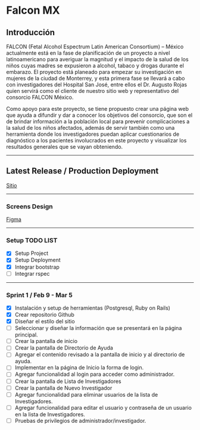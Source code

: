 # Falcon MX

## Introducción 
FALCON (Fetal Alcohol Espectrum Latin American Consortium) – México actualmente está en la fase de planificación de un proyecto a nivel latinoamericano para averiguar la magnitud y el impacto de la salud de los niños cuyas madres se expusieron a alcohol, tabaco y drogas durante el embarazo. El proyecto está planeado para empezar su investigación en mujeres de la ciudad de Monterrey, y esta primera fase se llevará a cabo con investigadores del Hospital San José, entre ellos el Dr. Augusto Rojas quien servirá como el cliente de nuestro sitio web y representativo del consorcio FALCON  México. 

Como apoyo para este proyecto, se tiene propuesto crear una página web que ayuda a difundir y dar a conocer los objetivos del consorcio, que son el de brindar información a la población local para prevenir complicaciones a la salud de los niños afectados, además de servir también como una herramienta donde los investigadores puedan aplicar cuestionarios de diagnóstico a los pacientes involucrados en este proyecto y visualizar los resultados generales que se vayan obteniendo.

---
## Latest Release / Production Deployment
[Sitio](https://falcon-mx.herokuapp.com)

---
### Screens Design
[Figma](https://www.figma.com/file/M7cF5AJQcHuR9B5lUF7LsDlI/falcon-mx?node-id=0%3A1)

---
### Setup TODO LIST
- [X] Setup Project
- [X] Setup Deployment
- [X] Integrar bootstrap
- [ ] Integrar rspec

---

### Sprint 1 / Feb 9 - Mar 5
- [X] Instalación y setup de herramientas (Postgresql, Ruby on Rails)
- [X] Crear repositorio Github
- [X] Diseñar el estilo del sitio
- [ ] Seleccionar y diseñar la información que se presentará en la página principal.
- [ ] Crear la pantalla de inicio
- [ ] Crear la pantalla de Directorio de Ayuda
- [ ] Agregar el contenido revisado a la pantalla de inicio y al directorio de ayuda.
- [ ] Implementar en la página de Inicio la forma de login.
- [ ] Agregar funcionalidad al login para acceder como administrador.
- [ ] Crear la pantalla de Lista de Investigadores
- [ ] Crear la pantalla de Nuevo Investigador
- [ ] Agregar funcionalidad para  eliminar usuarios de la lista de Investigadores. 
- [ ] Agregar funcionalidad para editar el usuario y contraseña de un usuario en la lista de Investigadores.
- [ ] Pruebas de privilegios de administrador/investigador.
